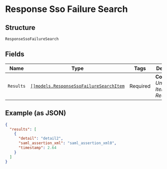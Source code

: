 
# Response Sso Failure Search

## Structure

`ResponseSsoFailureSearch`

## Fields

| Name | Type | Tags | Description |
|  --- | --- | --- | --- |
| `Results` | [`[]models.ResponseSsoFailureSearchItem`](../../doc/models/response-sso-failure-search-item.md) | Required | **Constraints**: *Unique Items Required* |

## Example (as JSON)

```json
{
  "results": [
    {
      "detail": "detail2",
      "saml_assertion_xml": "saml_assertion_xml0",
      "timestamp": 2.64
    }
  ]
}
```

